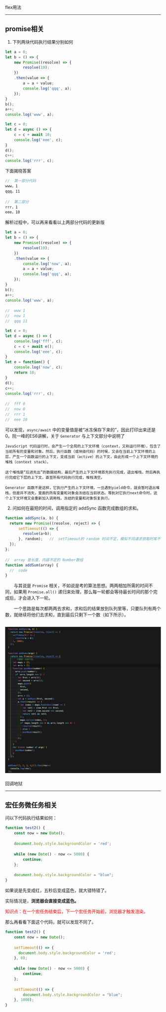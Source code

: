 flex用法

---

## promise相关

1. 下列两块代码执行结果分别如何
```js
let a = 0;
let b = () => {
    new Promise((resolve) => {
        resolve(10);
    })
    .then(value => {
        a = a + value;
        console.log('qqq', a);
    });
}
b();
a++;
console.log('www', a);
```

```js
let c = 0;
let d = async () => {
    c = c + await 10;
    console.log('eee', c);
}
d();
c++;
console.log('rrr', c);
```

下面揭晓答案
```js
//  第一部分代码
www，1
qqq，11

//  第二部分
rrr，1
eee，10
```
解析过程中，可以再来看看以上两部分代码的更新版
```js
let a = 0;
let b = () => {
    new Promise((resolve) => {
        resolve(10);
    })
    .then(value => {
        console.log('now', a);
        a = a + value;
        console.log('qqq', a);
    });
}
b();
a++;
console.log('www', a);

//  www 1
//  now 1
//  qqq 11
```
```js
let c = 0;
let d = async () => {
    console.log('fff', c);
    c = c + await e();
    console.log('eee', c);
}
let e = function() {
    console.log('now', c);
    return 10;
}
d();
c++;
console.log('rrr', c);

//  fff 0
//  now 0
//  rrr 1
//  eee 10
```

可以发现，`async/await` 中的变量值是被“冰冻保存下来的”，因此打印出来还是0。阮一峰的ES6讲解，关于 `Generator` 与上下文部分中说明了
```
JavaScript 代码运行时，会产生一个全局的上下文环境（context，又称运行环境），包含了当前所有的变量和对象。然后，执行函数（或块级代码）的时候，又会在当前上下文环境的上层，产生一个函数运行的上下文，变成当前（active）的上下文，由此形成一个上下文环境的堆栈（context stack）。

这个堆栈是“后进先出”的数据结构，最后产生的上下文环境首先执行完成，退出堆栈，然后再执行完成它下层的上下文，直至所有代码执行完成，堆栈清空。

Generator 函数不是这样，它执行产生的上下文环境，一旦遇到yield命令，就会暂时退出堆栈，但是并不消失，里面的所有变量和对象会冻结在当前状态。等到对它执行next命令时，这个上下文环境又会重新加入调用栈，冻结的变量和对象恢复执行。
```

2. 问如何在最短的时间，调用指定的 addSync 函数完成数组的求和。
```js
function addSync(a, b) {
  return new Promise((resolve, reject) => {
      setTimeout(() => {
        resolve(a+b);
      }, random);   //  setTimeout的 random 时间不定，模拟不同请求获取时常不同的特点
  });
};

//  array 是长度、内容不定的 Number数组
function addSum(array) {
  //  code
}
```

&emsp;&emsp;与其说是 `Promise` 相关，不如说是考的算法思想。两两相加所需的时间不同，如果用 `Promise.all()` 递归来处理，那么每一轮都会等待最长时间的那个完成后，才会进入下一轮。

&emsp;&emsp;一个思路是每次都两两去求和，求和后的结果放到队列里等，只要队列有两个数，就继续将他们去求和，直到最后只剩下一个数（如下所示）。

![无图言吊](./自问自答/最快求和.png)
---
回调地狱

---
## 宏任务微任务相关

问以下代码执行结果如何：
```js
function test2() {
    const now = new Date();

    document.body.style.backgroundColor = 'red';

    while (new Date() - now <= 5000) {
        continue;
    };

    document.body.style.backgroundColor = "blue";
}
```

如果说是先变成红，五秒后变成蓝色，就大错特错了。

实际情况是，**浏览器会直接变成蓝色。**

<font color="red">知识点：在一个宏任务结束后，下一个宏任务开始前，浏览器才触发渲染。</font>

那么再看看下面这个代码，就可以发现不同了。
```js
function test2() {
    const now = new Date();

    setTimeout(() => {
      document.body.style.backgroundColor = 'red';
    }, 0);

    while (new Date() - now <= 5000) {
        continue;
    };

    setTimeout(() => {
        document.body.style.backgroundColor = "blue";
    }, 1000);
}
```
